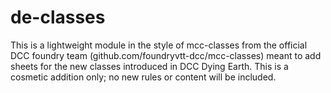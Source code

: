 # de-classes

This is a lightweight module in the style of mcc-classes from the official
DCC foundry team (github.com/foundryvtt-dcc/mcc-classes) meant to add sheets
for the new classes introduced in DCC Dying Earth. This is a cosmetic addition
only; no new rules or content will be included.
